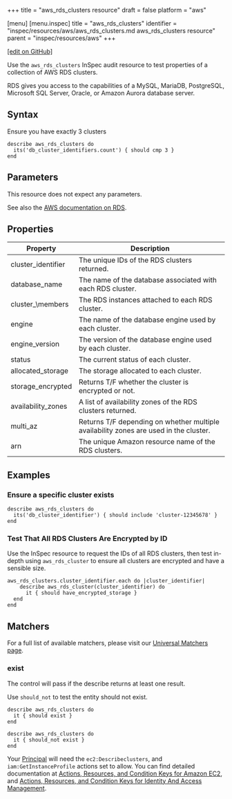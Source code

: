 +++
title = "aws_rds_clusters resource"
draft = false
platform = "aws"

[menu]
  [menu.inspec]
    title = "aws_rds_clusters"
    identifier = "inspec/resources/aws/aws_rds_clusters.md aws_rds_clusters resource"
    parent = "inspec/resources/aws"
+++

[\[edit on GitHub\]](https://github.com/inspec/inspec/blob/master/docs-chef-io/content/inspec/resources/aws_rds_clusters.md)

Use the `aws_rds_clusters` InSpec audit resource to test properties of a collection of AWS RDS clusters.

RDS gives you access to the capabilities of a MySQL, MariaDB, PostgreSQL,
Microsoft SQL Server, Oracle, or Amazon Aurora database server.

## Syntax

Ensure you have exactly 3 clusters

    describe aws_rds_clusters do
      its('db_cluster_identifiers.count') { should cmp 3 }
    end

## Parameters

This resource does not expect any parameters.

See also the [AWS documentation on RDS](https://docs.aws.amazon.com/rds/?id=docs_gateway).

## Properties

| Property           | Description                                                                           |
| ------------------ | ------------------------------------------------------------------------------------- |
| cluster_identifier | The unique IDs of the RDS clusters returned.                                          |
| database_name      | The name of the database associated with each RDS cluster.                            |
| cluster\_\members  | The RDS instances attached to each RDS cluster.                                       |
| engine             | The name of the database engine used by each cluster.                                 |
| engine_version     | The version of the database engine used by each cluster.                              |
| status             | The current status of each cluster.                                                   |
| allocated_storage  | The storage allocated to each cluster.                                                |
| storage_encrypted  | Returns T/F whether the cluster is encrypted or not.                                  |
| availability_zones | A list of availability zones of the RDS clusters returned.                            |
| multi_az           | Returns T/F depending on whether multiple availability zones are used in the cluster. |
| arn                | The unique Amazon resource name of the RDS clusters.                                  |

## Examples

### Ensure a specific cluster exists

    describe aws_rds_clusters do
      its('db_cluster_identifier') { should include 'cluster-12345678' }
    end

### Test That All RDS Clusters Are Encrypted by ID

Use the InSpec resource to request the IDs of all RDS clusters, then test
in-depth using `aws_rds_cluster` to ensure all clusters are encrypted and have a
sensible size.

    aws_rds_clusters.cluster_identifier.each do |cluster_identifier|
        describe aws_rds_cluster(cluster_identifier) do
          it { should have_encrypted_storage }
      end
    end

## Matchers

For a full list of available matchers, please visit our [Universal Matchers page](/inspec/matchers/).

### exist

The control will pass if the describe returns at least one result.

Use `should_not` to test the entity should not exist.

    describe aws_rds_clusters do
      it { should exist }
    end

    describe aws_rds_clusters do
      it { should_not exist }
    end

Your [Principal](https://docs.aws.amazon.com/IAM/latest/UserGuide/intro-structure.html#intro-structure-principal) will need the `ec2:Describeclusters`, and `iam:GetInstanceProfile` actions set to allow.
You can find detailed documentation at [Actions, Resources, and Condition Keys for Amazon EC2](https://docs.aws.amazon.com/IAM/latest/UserGuide/list_amazonec2.html), and [Actions, Resources, and Condition Keys for Identity And Access Management](https://docs.aws.amazon.com/IAM/latest/UserGuide/list_identityandaccessmanagement.html).
